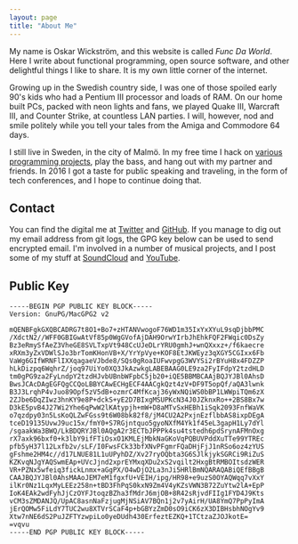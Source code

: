 ```yaml
---
layout: page
title: "About Me"
---
```


My name is Oskar Wickström, and this website is called *Func Da World*. Here I
write about functional programming, open source software, and other delightful
things I like to share. It is my own little corner of the internet.

Growing up in the Swedish country side, I was one of those spoiled early 90's
kids who had a Pentium III processor and loads of RAM. On our home built PCs,
packed with neon lights and fans, we played Quake III, Warcraft III, and
Counter Strike, at countless LAN parties. I will, however, nod and smile
politely while you tell your tales from the Amiga and Commodore 64 days.

I still live in Sweden, in the city of Malmö. In my free time I hack on [various
programming projects](/projects.html), play the bass, and hang out with my
partner and friends. In 2016 I got a taste for public speaking and traveling,
in the form of tech conferences, and I hope to continue doing that.

## Contact

You can find the digital me at [Twitter][twitter] and [GitHub][github]. If you
manage to dig out my email address from git logs, the GPG key below can be used
to send encrypted email. I'm involved in a number of musical projects, and I
post some of my stuff at [SoundCloud][soundcloud] and [YouTube][youtube].

[twitter]: https://twitter.com/owickstrom
[github]: https://github.com/owickstrom
[soundcloud]: https://soundcloud.com/oskar-wickstrom
[youtube]: https://www.youtube.com/channel/UC1edduMaIVhvx8Y3btQcQuw


## Public Key

```
-----BEGIN PGP PUBLIC KEY BLOCK-----
Version: GnuPG/MacGPG2 v2

mQENBFgkGXQBCADRG7t8O1+Bo7+zHTANVwogoF76WD1m35IxYxXYuL9sqDjbbPMC
/XdctN2//WFF0GBIGwAtVf85p0WgGVofAjDAH9OrwYIrbJhEhkFQF2FWqic0DsZy
Bz3eRmySfAeZ3VheGE8SVLTxpVt948CcUJeDLrYRU0gmhJ+wnQXxxz+/f6kaecre
xRXm3yZxVDWlSJo3brTomKHonVB+X/YrYpVye+KOF8EtJKWEyz3qXGY5CGIxx6Fb
VaWg6GIfWRNFlIXXqagaeVJbde8/SQs0gRoaIUFwvpgG3WVYSi2rBYuH8x4FDZZP
hLkDizpq6WqhrZ/joq97UiYo0XQ3JkAzwkgLABEBAAG0LE9za2FyIFdpY2tzdHLD
tm0gPG9za2FyLndpY2tzdHJvbUBnbWFpbC5jb20+iQE5BBMBCAAjBQJYJBl0AhsD
BwsJCAcDAgEGFQgCCQoLBBYCAwECHgECF4AACgkQzt4zV+DF9T5opQf/aQA3lwnk
B3J3LrqhP4vJuo89Opf5zV5dB+ozmrC4MfKcaj36yWxNQiWS0bBP1LWWpiTQm6zX
2ZJbe6DqZIwz3hnKY9e8P+dckS+yE2D7BIxgMSUPKcN34J0JZknxRo++2BS8Bx7w
D3kE5pvB4J27Wi2Yhe6qPwW2lKAtypjh+mW+D8aMTvSxHEBh1iSqk2093FnfWaVK
o7qzdpy03n5LsKoQLZwFGss9t6W08bk82f8/jM4CU2A2PxjnEzflbbAS8ixpDEgA
tceD19135UvwJ9uc15x/fmY0+S7RGjntquo5gyoNXfM4Yk1f45eL3gapH1Ly7dYl
/sgaakWa3BWQ/LkBDQRYJBl0AQgA2r3ECTbJPPPk4su4tstedh6pdSrynAFMnOxg
rX7axk96bxf0+k3lbY9ifFTiOsxO1KMLEjMbkNaGKoVqPQBUVPddXuTTe99YTREc
pfb5yH37l12Lxfb2v/sLF/I0FwsFCk33bfXNvPFgmrFQaDHjFjJ1nRSo6oz4zYUS
gFshme2HM4c//d17LNUE81L1uUPyhDZ/Xv27ryOQbta3G6SJlkjykSGRCi9RiZuS
KZKvqNJgYAQSwmEAp+UVcJjnd2xprEYMxqXDu2xS2vqilt2HxgBtRMBOItsdzWER
VR+PZNx5wfeiq3fickLnmx+aGgPX/O4wDjO2La3nJi5HRlBmNQARAQABiQEfBBgB
CAAJBQJYJBl0AhsMAAoJEM7eM1fgxfU+VEIH/ipg/HR98+e9uzS0OYAQWqq7vXxY
ilKr0Nz1LqxMyLEEz258n+tBD3FhPqS0kxN9Zm4V4yKZsVWN3B72ZuYtw2lA+EpP
IoK4EAk2wdFyhJjCzOYFJtoqzBZha3fMdrJ6mjOB+8R42sRjvdFIIg1FYD4J9Kts
vCM3sZMDANJQ/UpAC8asnNaFzjugMjNSiAV7BQn1j2v7yAirH/UA8YmQ7PpPyImA
jErQOMw5FiLdY7TUC2wu8XTVrSCaF4p+bGBYzZmD0sO9iCK6zX3DIBHsbhNOgYv9
Xtw7nNE6dS2PuJZFTYzwpiLo0yeDUdh430ErfeztEZKQ+1TCtzaZJOJkotE=
=vqvu
-----END PGP PUBLIC KEY BLOCK-----
```

[public-key]: http://keyserver.ubuntu.com/pks/lookup?op=get&fingerprint=on&search=0xCEDE3357E0C5F53E
